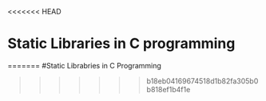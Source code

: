 <<<<<<< HEAD
# Static Libraries in C programming

=======
#Static Librabries in C Programming
>>>>>>> b18eb04169674518d1b82fa305b0b818ef1b4f1e
